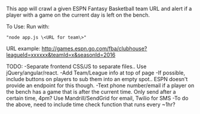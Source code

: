 This app will crawl a given ESPN Fantasy Basketball team URL and alert if a player with a game on the current day is left on the bench.

To Use:
Run with:

	"node app.js \<URL for team\>"

URL example: http://games.espn.go.com/fba/clubhouse?leagueId=xxxxxx&teamId=x&seasonId=2016

TODO:
-Separate frontend CSS/JS to separate files.. Use jQuery/angular/react.
-Add Team/League info at top of page
-If possible, include buttons on players to sub them into an empty spot.. ESPN doesn't provide an endpoint for this though.
-Text phone number/email if a player on the bench has a game that is after the current time.  Only send after a certain time, 4pm?  Use Mandrill/SendGrid for email, Twilio for SMS
-To do the above, need to include time check function that runs every ~1hr?
